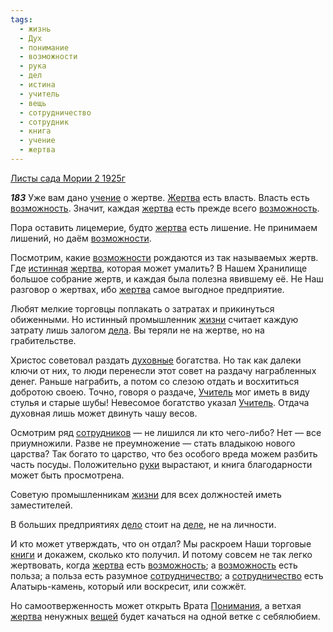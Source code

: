 ```yaml
---
tags:
  - жизнь
  - Дух
  - понимание
  - возможности
  - рука
  - дел
  - истина
  - учитель
  - вещь
  - сотрудничество
  - сотрудник
  - книга
  - учение
  - жертва
---
```


[Листы сада Мории 2 1925г](https://127.0.0.1:4002/agni/1925)

___183___
Уже вам дано [учение](../../../tags/#учение) о жертве. [Жертва](../../../tags/#[жертва](../../../tags/#жертва)) есть власть. Власть есть [возможность](../../../tags/#[возможности](../../../tags/#возможности)). Значит, каждая [жертва](../../../tags/#жертва) есть прежде всего [возможность](../../../tags/#[возможности](../../../tags/#возможности)).   

Пора оставить лицемерие, будто [жертва](../../../tags/#жертва) есть лишение. Не принимаем лишений, но даём [возможности](../../../tags/#возможности).   

Посмотрим, какие [возможности](../../../tags/#возможности) рождаются из так называемых жертв. Где [истинная](../../../tags/#истина) [жертва](../../../tags/#жертва), которая может умалить? В Нашем Хранилище большое собрание жертв, и каждая была полезна явившему её. Не Наш разговор о жертвах, ибо [жертва](../../../tags/#жертва) самое выгодное предприятие.   

Любят мелкие торговцы поплакать о затратах и прикинуться обиженными. Но истинный промышленник [жизни](../../../tags/#жизнь) считает каждую затрату лишь залогом [дела](../../../tags/#дел). Вы теряли не на жертве, но на грабительстве.   

Христос советовал раздать [духовные](../../../tags/#Дух) богатства. Но так как далеки ключи от них, то люди перенесли этот совет на раздачу награбленных денег. Раньше награбить, а потом со слезою отдать и восхититься добротою своею. Точно, говоря о раздаче, [Учитель](../../../tags/#учитель) мог иметь в виду стулья и старые шубы! Невесомое богатство указал [Учитель](../../../tags/#учитель). Отдача духовная лишь может двинуть чашу весов.   

Осмотрим ряд [сотрудников](../../../tags/#сотрудник) — не лишился ли кто чего-либо? Нет — все приумножили. Разве не преумножение — стать владыкою нового царства? Так богато то царство, что без особого вреда можем разбить часть посуды. Положительно [руки](../../../tags/#рука) вырастают, и книга благодарности может быть просмотрена.   

Советую промышленникам [жизни](../../../tags/#жизнь) для всех должностей иметь заместителей.   

В больших предприятиях [дело](../../../tags/#дел) стоит на [деле](../../../tags/#дел), не на личности.   

И кто может утверждать, что он отдал? Мы раскроем Наши торговые [книги](../../../tags/#книга) и докажем, сколько кто получил. И потому совсем не так легко жертвовать, когда [жертва](../../../tags/#жертва) есть [возможность](../../../tags/#[возможности](../../../tags/#возможности)); а [возможность](../../../tags/#[возможности](../../../tags/#возможности)) есть польза; а польза есть разумное [сотрудничество](../../../tags/#сотрудничество); а [сотрудничество](../../../tags/#сотрудничество) есть Алатырь-камень, который или воскресит, или сожжёт.   

Но самоотверженность может открыть Врата [Понимания](../../../tags/#понимание), а ветхая [жертва](../../../tags/#жертва) ненужных [вещей](../../../tags/#вещь) будет качаться на одной ветке с себялюбием.   

